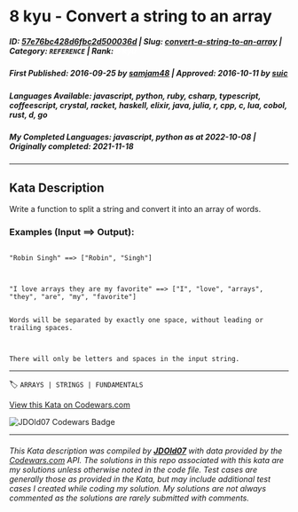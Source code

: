 # 8 kyu - Convert a string to an array

##### **ID**: [57e76bc428d6fbc2d500036d](https://www.codewars.com/kata/57e76bc428d6fbc2d500036d) | **Slug**: [convert-a-string-to-an-array](https://www.codewars.com/kata/57e76bc428d6fbc2d500036d) | **Category**: `REFERENCE` | **Rank**: <span style="color:white">8 kyu</span>

##### **First Published**: 2016-09-25 ***by*** [samjam48](https://www.codewars.com/users/samjam48) | **Approved**: 2016-10-11 ***by*** [suic](https://www.codewars.com/users/suic)

##### **Languages Available**: javascript, python, ruby, csharp, typescript, coffeescript, crystal, racket, haskell, elixir, java, julia, r, cpp, c, lua, cobol, rust, d, go

##### **My Completed Languages**: javascript, python ***as at*** 2022-10-08 | **Originally completed**: 2021-11-18

---

## Kata Description


Write a function to split a string and convert it into an array of words.



### Examples (Input ==> Output):



```

"Robin Singh" ==> ["Robin", "Singh"]



"I love arrays they are my favorite" ==> ["I", "love", "arrays", "they", "are", "my", "favorite"]

```



```if:c

Words will be separated by exactly one space, without leading or trailing spaces.



There will only be letters and spaces in the input string.

```



---


🏷 `ARRAYS | STRINGS | FUNDAMENTALS`


[View this Kata on Codewars.com](https://www.codewars.com/kata/57e76bc428d6fbc2d500036d)

![](https://www.codewars.com/users/jdold07/badges/large "JDOld07 Codewars Badge")

---

###### *This Kata description was compiled by [**JDOld07**](https://tpstech.dev) with data provided by the [Codewars.com](https://www.codewars.com) API.  The solutions in this repo associated with this kata are my solutions unless otherwise noted in the code file.  Test cases are generally those as provided in the Kata, but may include additional test cases I created while coding my solution.  My solutions are not always commented as the solutions are rarely submitted with comments.*
